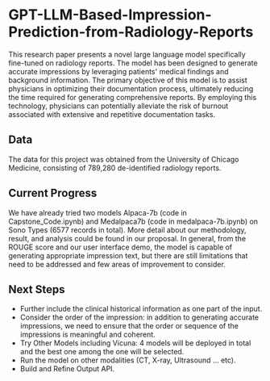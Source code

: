 # GPT-LLM-Based-Impression-Prediction-from-Radiology-Reports

This research paper presents a novel large language model specifically fine-tuned on radiology reports. The model has been designed to generate accurate impressions by leveraging patients' medical findings and background information. The primary objective of this model is to assist physicians in optimizing their documentation process, ultimately reducing the time required for generating comprehensive reports. By employing this technology, physicians can potentially alleviate the risk of burnout associated with extensive and repetitive documentation tasks.

## Data
The data for this project was obtained from the University of Chicago Medicine, consisting of 789,280 de-identified radiology reports. 

## Current Progress
We have already tried two models Alpaca-7b (code in Capstone_Code.ipynb) and Medalpaca7b (code in medalpaca-7b.ipynb) on Sono Types (6577 records in total). More detail about our methodology, result, and analysis could be found in our proposal. In general, from the ROUGE score and our user interface demo, the model is capable of generating appropriate impression text, but there are still limitations that need to be addressed and few areas of improvement to consider.

## Next Steps
- Further include the clinical historical information as one part of the input.
- Consider the order of the impression: in addition to generating accurate impressions, we need to ensure that the order or sequence of the impressions is meaningful and coherent.
- Try Other Models including Vicuna: 4 models will be deployed in total and the best one among the one will be selected.
- Run the model on other modalities (CT, X-ray, Ultrasound … etc).
- Build and Refine Output API.
